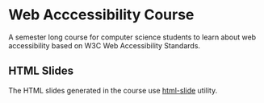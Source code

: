 # Web Acccessibility Course

A semester long course for computer science students to learn about web accessibility based on W3C Web Accessibility Standards.

## HTML Slides

The HTML slides generated in the course use [html-slide](https://github.com/illinois-dres-aitg/html-slides) utility.

